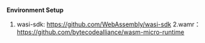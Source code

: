  **Environment Setup** 
1. wasi-sdk:
https://github.com/WebAssembly/wasi-sdk 
2.wamr：
https://github.com/bytecodealliance/wasm-micro-runtime
